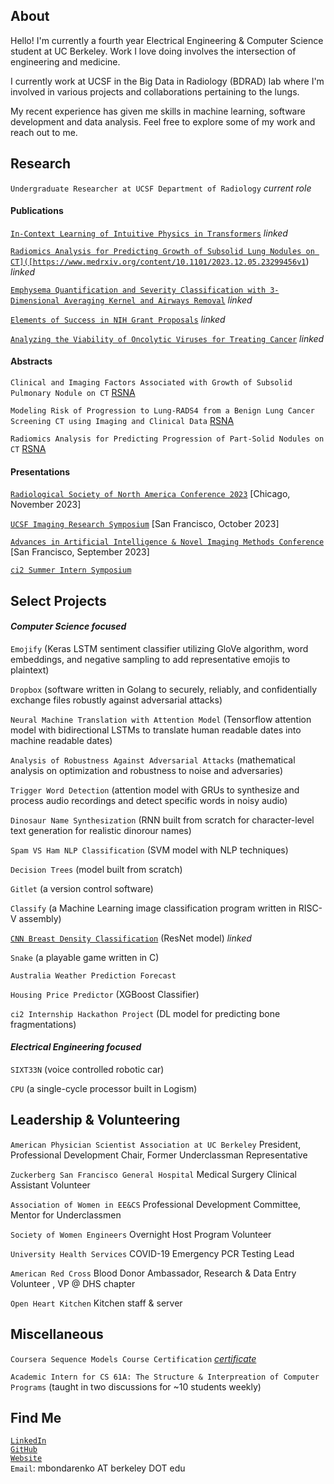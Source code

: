 ## About
Hello! I'm currently a fourth year Electrical Engineering & Computer Science student at UC Berkeley. Work I love doing involves the intersection of engineering and medicine. 

I currently work at UCSF in the Big Data in Radiology (BDRAD) lab where I'm involved in various projects and collaborations pertaining to the lungs. 

My recent experience has given me skills in machine learning, software development and data analysis. Feel free to explore some of my work and reach out to me.


## Research

`Undergraduate Researcher at UCSF Department of Radiology` *current role* 


#### Publications

[`In-Context Learning of Intuitive Physics in Transformers`](https://drive.google.com/file/d/1RooGtC0Ve0vwEKlnn9MQ0O9WLS7Q2PU7/view?usp=drive_link) *linked*

[`Radiomics Analysis for Predicting Growth of Subsolid Lung Nodules on CT]([https://www.medrxiv.org/content/10.1101/2023.12.05.23299456v1`](https://doi.org/10.1101/2023.12.05.23299456)) *linked*

[`Emphysema Quantification and Severity Classification with 3-Dimensional Averaging Kernel and Airways Removal`](https://doi.org/10.1101/2022.10.31.22281562) *linked*

[`Elements of Success in NIH Grant Proposals`](http://discourseconventions.weebly.com/uploads/8/5/7/3/85737014/bondarenko_masha_validating_a_resource_for_the_specific_aims_section_in_nih_grant_proposals.pdf) *linked*

[`Analyzing the Viability of Oncolytic Viruses for Treating Cancer`](https://drive.google.com/file/d/1vdvKwhtjsrpzdg94_CK4Hm9Etubb0wIc/view?usp=sharing) *linked*

#### Abstracts
`Clinical and Imaging Factors Associated with Growth of Subsolid Pulmonary Nodule on CT` [RSNA](https://www.rsna.org/)

`Modeling Risk of Progression to Lung-RADS4 from a Benign Lung Cancer Screening CT using Imaging and Clinical Data` [RSNA](https://www.rsna.org/)

`Radiomics Analysis for Predicting Progression of Part-Solid Nodules on CT` [RSNA](https://www.rsna.org/)

#### Presentations

[`Radiological Society of North America Conference 2023`](https://radiology.ucsf.edu/ucsf-radiology-rsna#-) [Chicago, November 2023]

[`UCSF Imaging Research Symposium`](https://radiology.ucsf.edu/research/meetings/imaging-research-symposium) [San Francisco, October 2023]

[`Advances in Artificial Intelligence & Novel Imaging Methods Conference`](https://intelligentimaging.ucsf.edu/index.php/events/advances-artificial-intelligence-novel-imaging-methods-conference-oct-4) [San Francisco, September 2023]

[`ci2 Summer Intern Symposium`](https://intelligentimaging.ucsf.edu/news/interview-masha-bondarenko-2022-ucsf-ci2-summer-intern)

## Select Projects

#### *Computer Science focused*
`Emojify` (Keras LSTM sentiment classifier utilizing GloVe algorithm, word embeddings, and negative sampling to add representative emojis to plaintext)

`Dropbox` (software written in Golang to securely, reliably, and confidentially exchange files robustly against adversarial attacks)

`Neural Machine Translation with Attention Model` (Tensorflow attention model with bidirectional LSTMs to translate human readable dates into machine readable dates)

`Analysis of Robustness Against Adversarial Attacks` (mathematical analysis on optimization and robustness to noise and adversaries)

`Trigger Word Detection` (attention model with GRUs to synthesize and process audio recordings and detect specific words in noisy audio)

`Dinosaur Name Synthesization` (RNN built from scratch for character-level text generation for realistic dinorour names)

`Spam VS Ham NLP Classification` (SVM model with NLP techniques)

`Decision Trees` (model built from scratch)

`Gitlet` (a version control software)

`Classify` (a Machine Learning image classification program written in RISC-V assembly)

[`CNN Breast Density Classification`](https://github.com/froghop/2DBreastDensityConvNet) (ResNet model) *linked*

`Snake` (a playable game written in C)

`Australia Weather Prediction Forecast`

`Housing Price Predictor` (XGBoost Classifier)

`ci2 Internship Hackathon Project` (DL model for predicting bone fragmentations)

#### *Electrical Engineering focused*
`SIXT33N` (voice controlled robotic car)

`CPU` (a single-cycle processor built in Logism)


## Leadership & Volunteering
`American Physician Scientist Association at UC Berkeley` President, Professional Development Chair, Former Underclassman Representative

`Zuckerberg San Francisco General Hospital` Medical Surgery Clinical Assistant Volunteer

`Association of Women in EE&CS` Professional Development Committee, Mentor for Underclassmen

`Society of Women Engineers` Overnight Host Program Volunteer

`University Health Services` COVID-19 Emergency PCR Testing Lead

`American Red Cross` Blood Donor Ambassador, Research & Data Entry Volunteer , VP @ DHS chapter

`Open Heart Kitchen` Kitchen staff & server


## Miscellaneous
`Coursera Sequence Models Course Certification` [*certificate*](https://www.coursera.org/account/accomplishments/certificate/YMUFCUKBRAMH)

`Academic Intern for CS 61A: The Structure & Interpreation of Computer Programs` (taught in two discussions for ~10 students weekly)

## Find Me
[`LinkedIn`](https://www.linkedin.com/in/mashabondarenko/)  
[`GitHub`](https://github.com/froghop)  
[`Website`](https://froghop.github.io)  
`Email`: mbondarenko AT berkeley DOT edu  
